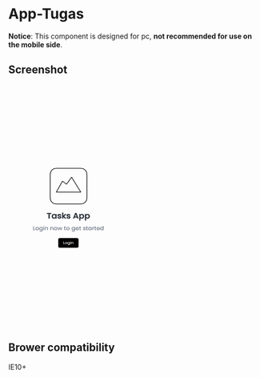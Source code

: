 # App-Tugas

**Notice**: This component is designed for pc, **not recommended for use on the mobile side**.

## Screenshot
<img src="./screenshot/screenshoot1.png" width="240px" height="480px">

## Brower compatibility
IE10+
